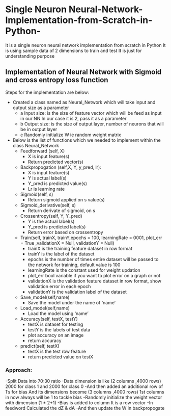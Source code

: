 # Single Neuron Neural-Network-Implementation-from-Scratch-in-Python-
It is a single neuron neural network implementation from scratch in Python It is using sample data of 2 dimensions to train and test It is just for understanding purpose
## Implementation of Neural Network with Sigmoid and cross entropy loss function 
Steps for the implementation are below:
- Created a class named as Neural_Network which will take input and output size as a parameter
  -  a Input size: is the size of feature vector which will be feed as input in our NN In our case
    it is 2, pass it as a parameter
  -  b Output size: is the size of output layer, number of neurons that will be in output layer
  -  c Randomly initialize W ie random weight matrix
- Below is the list of functions which we needed to implement within the class Neural_Network
  - Feedforward (self, X)
      - X is input feature(s)
      - Return predicted vector(s)
  - Backpropogation (self,X, Y, y_pred, lr):
      - X is input feature(s)
      - Y is actual label(s)
      - Y_pred is predicted value(s)
      - Lr is learning rate
  - Sigmoid(self, s)
      - Return sigmoid applied on s value(s)
  - Sigmoid_derivative(self, s)
      - Return derivate of sigmoid, on s
  - Crossentropy(self, Y, Y_pred)
      - Y is the actual label(s)
      - Y_pred is predicted label(s)
      - Return error based on crossentropy
  - Train(self, trainX, trainY,epochs = 100, learningRate = 0001, plot_err = True ,validationX = Null, validationY = Null)
      - trainX is the training feature dataset in row format
      - trainY is the label of the dataset
      - epochs is the number of times entire dataset will be passed to the network for training, default value is 100
      - learningRate is the constant used for weight updation
      - plot_err bool variable if you want to plot error on a graph or not
      - validationX is the validation feature dataset in row format, show validation error in each epoch
      - validationY is the validation label of the dataset
  - Save_model(self,name)
      - Save the model under the name of ‘name’
  - Load_model(self,name)
      - Load the model using ‘name’
  - Accuracy(self, testX, testY)
      - testX is dataset for testing
      - testY is the labels of test data
      - plot accuracy on an image
      - return accuracy
  - predict(self, testX)
      - testX is the test row feature
      - return predicted value on testX
    
<h3> Approach: </h3>
-Split Data into 70:30 ratio
-Data dimension is like (2 columns ,4000 rows) 2000 for class 1 and 2000 for class 0
-And then added an additional row of 1’s for bias And its dimensions become (3 columns ,4000 rows) 1st columns in now always will be 1 to tackle bias
-Randomly initialize the weight vector with dimension (1 * 2+1)
-Bias is added to column It is a row vector
-In feedword Calculated the dZ & dA
-And then update the W in backpropogate
